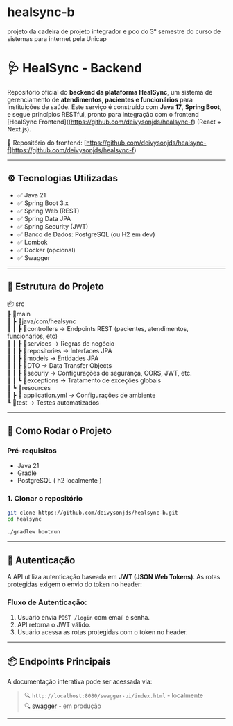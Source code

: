 # healsync-b
projeto da cadeira de projeto integrador e poo do 3° semestre do curso de sistemas para internet pela Unicap

# 🩺 HealSync - Backend

Repositório oficial do **backend da plataforma HealSync**, um sistema de gerenciamento de **atendimentos, pacientes e funcionários** para instituições de saúde. Este serviço é construído com **Java 17**, **Spring Boot**, e segue princípios RESTful, pronto para integração com o frontend [HealSync Frontend]((https://github.com/deivysonjds/healsync-f) (React + Next.js).

🔗 Repositório do frontend: [https://github.com/deivysonjds/healsync-f]https://github.com/deivysonjds/healsync-f)

---

## ⚙️ Tecnologias Utilizadas

- ✅ Java 21
- ✅ Spring Boot 3.x
- ✅ Spring Web (REST)
- ✅ Spring Data JPA
- ✅ Spring Security (JWT)
- ✅ Banco de Dados: PostgreSQL (ou H2 em dev)
- ✅ Lombok
- ✅ Docker (opcional)
- ✅ Swagger 

---

## 📁 Estrutura do Projeto

📦 src  
┣ 📂main  
┃ ┣ 📂java/com/healsync  
┃ ┃ ┣ 📂controllers → Endpoints REST (pacientes, atendimentos, funcionários, etc)  
┃ ┃ ┣ 📂services → Regras de negócio  
┃ ┃ ┣ 📂repositories → Interfaces JPA  
┃ ┃ ┣ 📂models → Entidades JPA  
┃ ┃ ┣ 📂DTO → Data Transfer Objects  
┃ ┃ ┣ 📂securiy → Configurações de segurança, CORS, JWT, etc.  
┃ ┃ ┗ 📂exceptions → Tratamento de exceções globais  
┃ ┗ 📂resources  
┃ ┣ 📄 application.yml → Configurações de ambiente  
┗ 📂test → Testes automatizados  

---

## 🚀 Como Rodar o Projeto

### Pré-requisitos

- Java 21
- Gradle
- PostgreSQL ( h2 localmente )

### 1. Clonar o repositório

```bash
git clone https://github.com/deivysonjds/healsync-b.git
cd healsync

./gradlew bootrun

```
---

## 🔐 Autenticação

A API utiliza autenticação baseada em **JWT (JSON Web Tokens)**. As rotas protegidas exigem o envio do token no header:


### Fluxo de Autenticação:

1. Usuário envia `POST /login` com email e senha.
2. API retorna o JWT válido.
3. Usuário acessa as rotas protegidas com o token no header.

---

## 📦 Endpoints Principais

A documentação interativa pode ser acessada via:

> 🔍 `http://localhost:8080/swagger-ui/index.html` - localmente  
> 🔍 [swagger](https://healsync-b-production.up.railway.app/swagger-ui/index.html#/) - em produção

---
